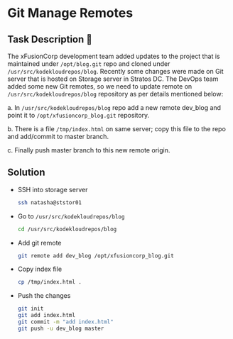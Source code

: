 # Git Manage Remotes

## Task Description 📔
The xFusionCorp development team added updates to the project that is maintained under `/opt/blog.git` repo and cloned under `/usr/src/kodekloudrepos/blog`. Recently some changes were made on Git server that is hosted on Storage server in Stratos DC. The DevOps team added some new Git remotes, so we need to update remote on `/usr/src/kodekloudrepos/blog` repository as per details mentioned below:

a. In `/usr/src/kodekloudrepos/blog` repo add a new remote dev_blog and point it to `/opt/xfusioncorp_blog.git` repository.

b. There is a file `/tmp/index.html` on same server; copy this file to the repo and add/commit to master branch.

c. Finally push master branch to this new remote origin.

## Solution

- SSH into storage server
  ```bash
  ssh natasha@ststor01
  ```

- Go to `/usr/src/kodekloudrepos/blog`
  ```bash
  cd /usr/src/kodekloudrepos/blog
  ```

- Add git remote
  ```bash
  git remote add dev_blog /opt/xfusioncorp_blog.git
  ```

- Copy index file
  ```bash
  cp /tmp/index.html .
  ```

- Push the changes
  ```bash
  git init
  git add index.html
  git commit -m "add index.html"
  git push -u dev_blog master
  ```